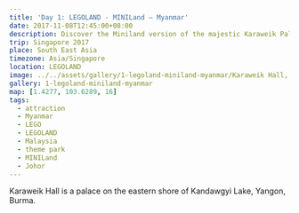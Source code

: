 ```yaml
---
title: 'Day 1: LEGOLAND - MINILand – Myanmar'
date: 2017-11-08T12:45:00+08:00
description: Discover the Miniland version of the majestic Karaweik Palace of Myanmar.
trip: Singapore 2017
place: South East Asia
timezone: Asia/Singapore
location: LEGOLAND
image: ../../assets/gallery/1-legoland-miniland-myanmar/Karaweik Hall, Myanmar (2).jpeg
gallery: 1-legoland-miniland-myanmar
map: [1.4277, 103.6289, 16]
tags:
  - attraction
  - Myanmar
  - LEGO
  - LEGOLAND
  - Malaysia
  - theme park
  - MINILand
  - Johor
---
```


Karaweik Hall is a palace on the eastern shore of Kandawgyi Lake, Yangon, Burma.
